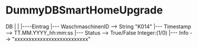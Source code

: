 # DummyDBSmartHomeUpgrade


DB
 |
 |
 |----Eintrag
      |--- WaschmaschinenID   --> String "K014"
      |--- Timestamp   --> TT.MM.YYYY_hh:mm:ss
      |--- Status     --> True/False Integer:(1/0)
      |--- Info    --> "xxxxxxxxxxxxxxxxxxxxxxxxxx"
